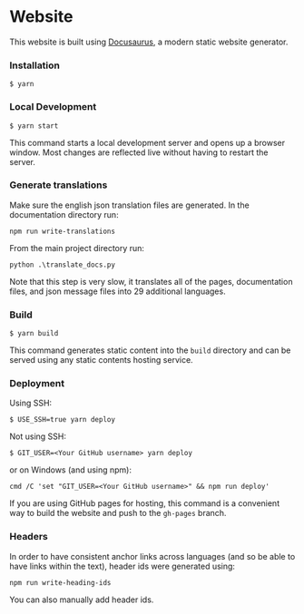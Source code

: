 # Website

This website is built using [Docusaurus](https://docusaurus.io/), a modern static website generator.

### Installation

```
$ yarn
```

### Local Development

```
$ yarn start
```

This command starts a local development server and opens up a browser window. Most changes are reflected live without having to restart the server.

### Generate translations
Make sure the english json translation files are generated. In the documentation directory run:
```
npm run write-translations
```

From the main project directory run:
```
python .\translate_docs.py
```
Note that this step is very slow, it translates all of the pages, documentation files, and json message files into 29 additional languages.

### Build

```
$ yarn build
```

This command generates static content into the `build` directory and can be served using any static contents hosting service.

### Deployment

Using SSH:

```
$ USE_SSH=true yarn deploy
```

Not using SSH:

```
$ GIT_USER=<Your GitHub username> yarn deploy
```
or on Windows (and using npm):
```
cmd /C 'set "GIT_USER=<Your GitHub username>" && npm run deploy'
```

If you are using GitHub pages for hosting, this command is a convenient way to build the website and push to the `gh-pages` branch.

### Headers

In order to have consistent anchor links across languages (and so be able to have links within the text), header ids were generated using:
```
npm run write-heading-ids
```
You can also manually add header ids.